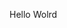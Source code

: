 Hello Wolrd






























































































































































































































































































































































































































































































































































































































































































































































































































































































































































































































